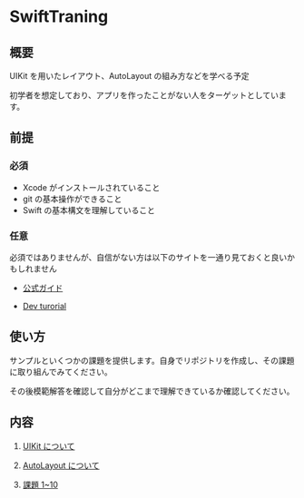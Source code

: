 # SwiftTraning

## 概要

UIKit を用いたレイアウト、AutoLayout の組み方などを学べる予定

初学者を想定しており、アプリを作ったことがない人をターゲットとしています。

## 前提

### 必須

- Xcode がインストールされていること
- git の基本操作ができること
- Swift の基本構文を理解していること

### 任意

必須ではありませんが、自信がない方は以下のサイトを一通り見ておくと良いかもしれません

- [公式ガイド](https://docs.swift.org/swift-book/documentation/the-swift-programming-language/thebasics/)

- [Dev turorial](https://developer.apple.com/tutorials/app-dev-training)

## 使い方

サンプルといくつかの課題を提供します。自身でリポジトリを作成し、その課題に取り組んでみてください。

その後模範解答を確認して自分がどこまで理解できているか確認してください。

## 内容

1. [UIKit について](./Documents/UIKit.md)
1. [AutoLayout について](./Documents/AutoLayout.md)

1. [課題 1~10](./Documents/task1.md)
